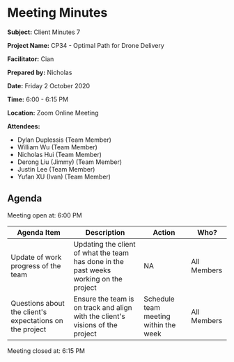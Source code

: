 # Meeting Minutes

**Subject:** Client Minutes 7

**Project Name:** CP34 - Optimal Path for Drone Delivery

**Facilitator:** Cian

**Prepared by:** Nicholas

**Date:** Friday 2 October 2020

**Time:** 6:00 - 6:15 PM

**Location:** Zoom Online Meeting

**Attendees:**

* Dylan Duplessis (Team Member)
* William Wu (Team Member)
* Nicholas Hui (Team Member)
* Derong Liu (Jimmy) (Team Member)
* Justin Lee (Team Member)
* Yufan XU (Ivan) (Team Member)

## Agenda

Meeting open at: 6:00 PM

| Agenda Item | Description | Action | Who? |
| -- | -- | -- | -- |
| Update of work progress of the team | Updating the client of what the team has done in the past weeks working on the project | NA | All Members |
| Questions about the client's expectations on the project | Ensure the team is on track and align with the client's visions of the project | Schedule team meeting within the week | All Members |

Meeting closed at:  6:15 PM
